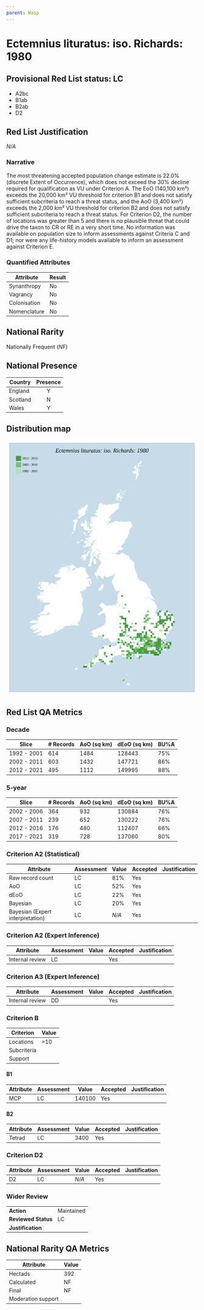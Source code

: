 ```yaml
---
parent: Wasp
---
```


# Ectemnius lituratus: iso. Richards: 1980

## Provisional Red List status: LC
- A2bc
- B1ab
- B2ab
- D2

## Red List Justification
*N/A*

### Narrative


The most threatening accepted population change estimate is 22.0% (discrete Extent of Occurrence), which does not exceed the 30% decline required for qualification as VU under Criterion A. The EoO (140,100 km²) exceeds the 20,000 km² VU threshold for criterion B1 and does not satisfy sufficient subcriteria to reach a threat status, and the AoO (3,400 km²) exceeds the 2,000 km² VU threshold for criterion B2 and does not satisfy sufficient subcriteria to reach a threat status. For Criterion D2, the number of locations was greater than 5 and there is no plausible threat that could drive the taxon to CR or RE in a very short time. No information was available on population size to inform assessments against Criteria C and D1; nor were any life-history models available to inform an assessment against Criterion E.

### Quantified Attributes
|Attribute|Result|
|---|---|
|Synanthropy|No|
|Vagrancy|No|
|Colonisation|No|
|Nomenclature|No|


## National Rarity
Nationally Frequent (*NF*)

## National Presence
|Country|Presence
|---|:-:|
|England|Y|
|Scotland|N|
|Wales|Y|


## Distribution map
![](../map/257.svg)

## Red List QA Metrics
### Decade
| Slice | # Records | AoO (sq km) | dEoO (sq km) |BU%A |
|---|---|---|---|---|
|1992 - 2001|614|1484|128443|75%|
|2002 - 2011|603|1432|147721|86%|
|2012 - 2021|495|1112|149995|88%|

### 5-year
| Slice | # Records | AoO (sq km) | dEoO (sq km) |BU%A |
|---|---|---|---|---|
|2002 - 2006|364|932|130884|76%|
|2007 - 2011|239|652|130222|76%|
|2012 - 2016|176|480|112407|66%|
|2017 - 2021|319|728|137060|80%|

### Criterion A2 (Statistical)
|Attribute|Assessment|Value|Accepted|Justification
|---|---|---|---|---|
|Raw record count|LC|81%|Yes||
|AoO|LC|52%|Yes||
|dEoO|LC|22%|Yes||
|Bayesian|LC|20%|Yes||
|Bayesian (Expert interpretation)|LC|*N/A*|Yes||

### Criterion A2 (Expert Inference)
|Attribute|Assessment|Value|Accepted|Justification
|---|---|---|---|---|
|Internal review|LC||Yes||

### Criterion A3 (Expert Inference)
|Attribute|Assessment|Value|Accepted|Justification
|---|---|---|---|---|
|Internal review|DD||Yes||

### Criterion B
|Criterion| Value|
|---|---|
|Locations|>10|
|Subcriteria||
|Support||

#### B1
|Attribute|Assessment|Value|Accepted|Justification
|---|---|---|---|---|
|MCP|LC|140100|Yes||

#### B2
|Attribute|Assessment|Value|Accepted|Justification
|---|---|---|---|---|
|Tetrad|LC|3400|Yes||

### Criterion D2
|Attribute|Assessment|Value|Accepted|Justification
|---|---|---|---|---|
|D2|LC|*N/A*|Yes||

### Wider Review
|  |  |
|---|---|
|**Action**|Maintained|
|**Reviewed Status**|LC|
|**Justification**||

## National Rarity QA Metrics
|Attribute|Value|
|---|---|
|Hectads|392|
|Calculated|NF|
|Final|NF|
|Moderation support||
